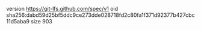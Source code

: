 version https://git-lfs.github.com/spec/v1
oid sha256:dabd59d25bf5ddc9ce273dde028718fd2c80fa1f371d92377b427cbc11d5aba9
size 903
